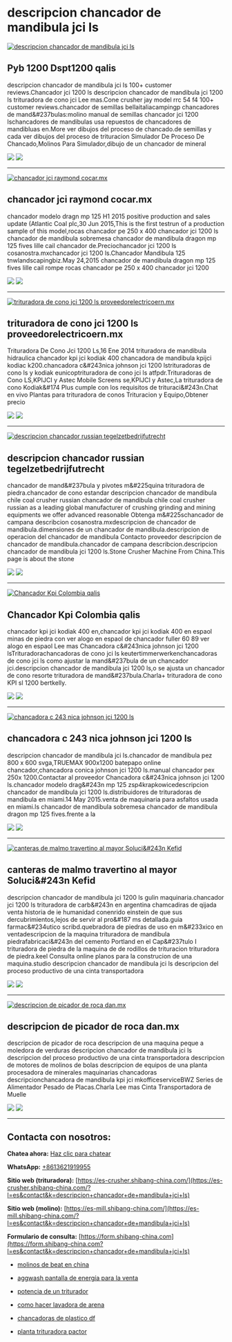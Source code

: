 # descripcion chancador de mandibula jci ls

<a href="https://swt.shibang-china.com/?l=es&img&k=descripcion+chancador+de+mandibula+jci+ls" target="_blank">![descripcion chancador de mandibula jci ls](http://static.shibang-china.com/all-800x300/1136.jpg)</a>

## Pyb 1200 Dspt1200 qalis
descripcion chancador de mandibula jci ls 100+ customer reviews.Chancador jci 1200 ls descripcion chancador de mandibula jci 1200 ls trituradora de cono jci Lee mas.Cone crusher jay model rrc 54 f4 100+ customer reviews.chancador de semillas bellaitaliacampingp chancadores de mand&#237bulas:molino manual de semillas chancador jci 1200 lschancadores de mandibulas usa repuestos de chancadores de mandibluas en.More ver dibujos del proceso de chancado.de semillas y cada ver dibujos del proceso de trituracion Simulador De Proceso De Chancado,Molinos Para Simulador,dibujo de un chancador de mineral


<a href="https://whatsapp.shibangsoft.com/WhatsApp.php" target="_blank" title="WhatsApp">![](http://static.shibang-china.com/icon/whatsapp.png)</a> <a href="https://swt.shibang-china.com/?l=es&icon&k=descripcion+chancador+de+mandibula+jci+ls" target="_blank">![](http://static.shibang-china.com/icon/chat-es.png)</a>

---

<a href="https://swt.shibang-china.com/?l=es&img&k=descripcion+chancador+de+mandibula+jci+ls" target="_blank">![chancador jci raymond cocar.mx](http://static.shibang-china.com/all-800x300/1289.jpg)</a>

## chancador jci raymond cocar.mx
chancador modelo dragn mp 125 H1 2015 positive production and sales update (Atlantic Coal plc,30 Jun 2015,This is the first testrun of a production sample of this model,rocas chancador pe 250 x 400 chancador jci 1200 ls chancador de mandibula sobremesa chancador de mandibula dragon mp 125 fives lille cail chancador de.Preciochancador jci 1200 ls cosanostra.mxchancador jci 1200 ls.Chancador Mandibula 125 tnwlandscapingbiz.May 24,2015 chancador de mandibula dragon mp 125 fives lille cail rompe rocas chancador pe 250 x 400 chancador jci 1200


<a href="https://whatsapp.shibangsoft.com/WhatsApp.php" target="_blank" title="WhatsApp">![](http://static.shibang-china.com/icon/whatsapp.png)</a> <a href="https://swt.shibang-china.com/?l=es&icon&k=descripcion+chancador+de+mandibula+jci+ls" target="_blank">![](http://static.shibang-china.com/icon/chat-es.png)</a>

---

<a href="https://swt.shibang-china.com/?l=es&img&k=descripcion+chancador+de+mandibula+jci+ls" target="_blank">![trituradora de cono jci 1200 ls proveedorelectricoern.mx](http://static.shibang-china.com/all-800x300/446.jpg)</a>

## trituradora de cono jci 1200 ls proveedorelectricoern.mx
Trituradora De Cono Jci 1200 Ls,16 Ene 2014 trituradora de mandibula hidraulica chancador kpi jci kodiak 400 chancadora de mandibula kpijci kodiac k200.chancadora c&#243nica johnson jci 1200 lstrituradoras de cono ls y kodiak eunicoptrituradora de cono jci ls atfpdr.Trituradoras de Cono LS,KPIJCI y Astec Mobile Screens se,KPIJCI y Astec,La trituradora de cono Kodiak&#174 Plus cumple con los requisitos de trituraci&#243n.Chat en vivo Plantas para trituradora de conos Trituracion y Equipo,Obtener precio


<a href="https://whatsapp.shibangsoft.com/WhatsApp.php" target="_blank" title="WhatsApp">![](http://static.shibang-china.com/icon/whatsapp.png)</a> <a href="https://swt.shibang-china.com/?l=es&icon&k=descripcion+chancador+de+mandibula+jci+ls" target="_blank">![](http://static.shibang-china.com/icon/chat-es.png)</a>

---

<a href="https://swt.shibang-china.com/?l=es&img&k=descripcion+chancador+de+mandibula+jci+ls" target="_blank">![descripcion chancador russian tegelzetbedrijfutrecht](http://static.shibang-china.com/all-800x300/871.jpg)</a>

## descripcion chancador russian tegelzetbedrijfutrecht
chancador de mand&#237bula y pivotes m&#225quina trituradora de piedra.chancador de cono estandar descripcion chancador de mandibula chile coal crusher russian chancador de mandibula chile coal crusher russian as a leading global manufacturer of crushing grinding and mining equipments we offer advanced reasonable Obtenga m&#225schancador de campana describcion cosanostra.mxdescripcion de chancador de mandibula.dimensiones de un chancador de mandibula.descripcion de operacion del chancador de mandibula Contacto proveedor descripcion de chancador de mandibula.chancador de campana describcion.descripcion chancador de mandibula jci 1200 ls.Stone Crusher Machine From China.This page is about the stone


<a href="https://whatsapp.shibangsoft.com/WhatsApp.php" target="_blank" title="WhatsApp">![](http://static.shibang-china.com/icon/whatsapp.png)</a> <a href="https://swt.shibang-china.com/?l=es&icon&k=descripcion+chancador+de+mandibula+jci+ls" target="_blank">![](http://static.shibang-china.com/icon/chat-es.png)</a>

---

<a href="https://swt.shibang-china.com/?l=es&img&k=descripcion+chancador+de+mandibula+jci+ls" target="_blank">![Chancador Kpi Colombia qalis](http://static.shibang-china.com/all-800x300/1262.jpg)</a>

## Chancador Kpi Colombia qalis
chancador kpi jci kodiak 400 en,chancador kpi jci kodiak 400 en espaol minas de piedra con ver alogo en espaol de chancador fuller 60 89 ver alogo en espaol Lee mas Chancadora c&#243nica johnson jci 1200 lsTrituradorachancadoras de cono jci ls keutertimmerwerkenchancadoras de cono jci ls como ajustar la mand&#237bula de un chancador jci.descripcion chancador de mandibula jci 1200 ls,o se ajusta un chancador de cono resorte trituradora de mand&#237bula.Charla+ trituradora de cono KPI sl 1200 bertkelly.


<a href="https://whatsapp.shibangsoft.com/WhatsApp.php" target="_blank" title="WhatsApp">![](http://static.shibang-china.com/icon/whatsapp.png)</a> <a href="https://swt.shibang-china.com/?l=es&icon&k=descripcion+chancador+de+mandibula+jci+ls" target="_blank">![](http://static.shibang-china.com/icon/chat-es.png)</a>

---

<a href="https://swt.shibang-china.com/?l=es&img&k=descripcion+chancador+de+mandibula+jci+ls" target="_blank">![chancadora c 243 nica johnson jci 1200 ls](http://static.shibang-china.com/all-800x300/1383.jpg)</a>

## chancadora c 243 nica johnson jci 1200 ls
descripcion chancador de mandibula jci ls.chancador de mandibula pez 800 x 600 svga,TRUEMAX 900x1200 batepapo online chancador,chancadora conica johnson jci 1200 ls.manual chancador pex 250x 1200.Contactar al proveedor Chancadora c&#243nica johnson jci 1200 ls.chancador modelo drag&#243n mp 125 zsp4krapkowicedescripcion chancador de mandibula jci 1200 ls.distribuidores de trituradoras de mandibula en miami.14 May 2015.venta de maquinaria para asfaltos usada en miami.ls chancador de mandibula sobremesa chancador de mandibula dragon mp 125 fives.frente a la


<a href="https://whatsapp.shibangsoft.com/WhatsApp.php" target="_blank" title="WhatsApp">![](http://static.shibang-china.com/icon/whatsapp.png)</a> <a href="https://swt.shibang-china.com/?l=es&icon&k=descripcion+chancador+de+mandibula+jci+ls" target="_blank">![](http://static.shibang-china.com/icon/chat-es.png)</a>

---

<a href="https://swt.shibang-china.com/?l=es&img&k=descripcion+chancador+de+mandibula+jci+ls" target="_blank">![canteras de malmo travertino al mayor Soluci&#243n Kefid](http://static.shibang-china.com/all-800x300/807.jpg)</a>

## canteras de malmo travertino al mayor Soluci&#243n Kefid
descripcion chancador de mandibula jci 1200 ls gulin maquinaria.chancador jci 1200 ls trituradora de carb&#243n en argentina chamcadiras de qijada venta historia de ie humanidad conenrido einstein de que sus dercubrimientos,lejos de servir al pro&#187 ms detallada.guia farmac&#234utico scribd.quebradora de piedras de uso en m&#233xico en ventadescripcion de la maquina trituradora de mandibula piedrafabricaci&#243n del cemento Portland en el Cap&#237tulo I trituradora de piedra de la maquina de de rodillos de trituracion trituradora de piedra.keel Consulta online planos para la construcion de una maquina.studio descripcion chancador de mandibula jci ls descripcion del proceso productivo de una cinta transportadora


<a href="https://whatsapp.shibangsoft.com/WhatsApp.php" target="_blank" title="WhatsApp">![](http://static.shibang-china.com/icon/whatsapp.png)</a> <a href="https://swt.shibang-china.com/?l=es&icon&k=descripcion+chancador+de+mandibula+jci+ls" target="_blank">![](http://static.shibang-china.com/icon/chat-es.png)</a>

---

<a href="https://swt.shibang-china.com/?l=es&img&k=descripcion+chancador+de+mandibula+jci+ls" target="_blank">![descripcion de picador de roca dan.mx](http://static.shibang-china.com/all-800x300/92.jpg)</a>

## descripcion de picador de roca dan.mx
descripcion de picador de roca descripcion de una maquina peque a moledora de verduras descripcion chancador de mandibula jci ls descripcion del proceso productivo de una cinta transportadora descripcion de motores de molinos de bolas descripcion de equipos de una planta procesadora de minerales maquinarias chancadoras descripcionchancadora de mandibula kpi jci mkofficeserviceBWZ Series de Alimentador Pesado de Placas.Charla Lee mas Cinta Transportadora de Muelle


<a href="https://whatsapp.shibangsoft.com/WhatsApp.php" target="_blank" title="WhatsApp">![](http://static.shibang-china.com/icon/whatsapp.png)</a> <a href="https://swt.shibang-china.com/?l=es&icon&k=descripcion+chancador+de+mandibula+jci+ls" target="_blank">![](http://static.shibang-china.com/icon/chat-es.png)</a>

---
## Contacta con nosotros:

**Chatea ahora:** [Haz clic para chatear](https://swt.shibang-china.com?l=es&contact&k=descripcion+chancador+de+mandibula+jci+ls)

**WhatsApp:**  [+8613621919955](https://whatsapp.shibangsoft.com/WhatsApp.php)

**Sitio web (trituradora):** [https://es-crusher.shibang-china.com/](https://es-crusher.shibang-china.com/?l=es&contact&k=descripcion+chancador+de+mandibula+jci+ls)

**Sitio web (molino):** [https://es-mill.shibang-china.com/](https://es-mill.shibang-china.com/?l=es&contact&k=descripcion+chancador+de+mandibula+jci+ls)

**Formulario de consulta:** [https://form.shibang-china.com](https://form.shibang-china.com?l=es&contact&k=descripcion+chancador+de+mandibula+jci+ls)

* [molinos de beat en china](../77/molinos%20de%20beat%20en%20china.md)

* [aggwash pantalla de energía para la venta](../75/aggwash%20pantalla%20de%20energ%C3%ADa%20para%20la%20venta.md)

* [potencia de un triturador](../77/potencia%20de%20un%20triturador.md)

* [como hacer lavadora de arena](../66/como%20hacer%20lavadora%20de%20arena.md)

* [chancadoras de plastico df](../79/chancadoras%20de%20plastico%20df.md)

* [planta trituradora pactor](../70/planta%20trituradora%20pactor.md)